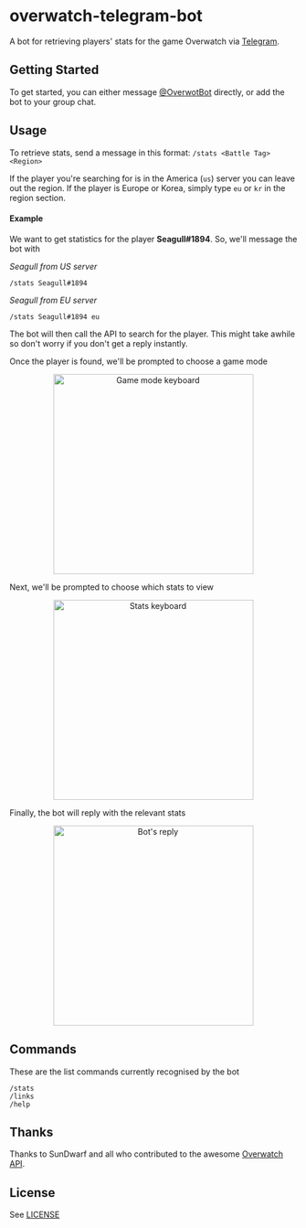 # overwatch-telegram-bot
A bot for retrieving players' stats for the game Overwatch via [Telegram](https://telegram.org/).

## Getting Started
To get started, you can either message [@OverwotBot](https://t.me/OverwotBot) directly, or add the bot to your group chat.

## Usage
To retrieve stats, send a message in this format: `/stats <Battle Tag> <Region>`

If the player you're searching for is in the America (`us`) server you can leave out the region. If the player is Europe or Korea, simply type `eu` or `kr` in the region section.

#### Example
We want to get statistics for the player **Seagull#1894**. So, we'll message the bot with

_Seagull from US server_
```
/stats Seagull#1894
```

_Seagull from EU server_
```
/stats Seagull#1894 eu
```

The bot will then call the API to search for the player. This might take awhile so don't worry if you don't get a reply instantly.

Once the player is found, we'll be prompted to choose a game mode
<p align="center">
  <img src="http://i.imgur.com/DxO2RTI.png" alt="Game mode keyboard" width="350px" />
</p>

Next, we'll be prompted to choose which stats to view
<p align="center">
  <img src="http://i.imgur.com/sp7KgLy.png" alt="Stats keyboard" width="350px" />
</p>

Finally, the bot will reply with the relevant stats
<p align="center">
  <img src="http://i.imgur.com/Ug5lQOt.png" alt="Bot's reply" width="350px" />
</p>

## Commands
These are the list commands currently recognised by the bot

```
/stats
/links
/help
```

## Thanks
Thanks to SunDwarf and all who contributed to the awesome [Overwatch API](https://github.com/SunDwarf/OWAPI).

## License
See [LICENSE](https://github.com/chesterhow/overwatch-telegram-bot/blob/master/LICENSE)
